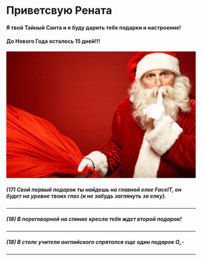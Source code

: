 # Приветсвую Рената

#### Я твой Тайный Санта и я буду дарить тебе подарки и настроение!
#### До Нового Года осталось 15 дней!!!

![N|Solid](https://raw.githubusercontent.com/secret-santa-for-renata/shenanigans-secret-santa/master/images/santa_1.png)

##### (17) Свой первый подарок ты найдешь на главной елке FaceIT, он будет на уровне твоих глаз (и не забудь заглянуть за елку).
---

##### (18) В переговорной на спинке кресла тебя ждет второй подарок!
---

##### (18) В столе учителя английского спрятался еще один подарок О_-
---
